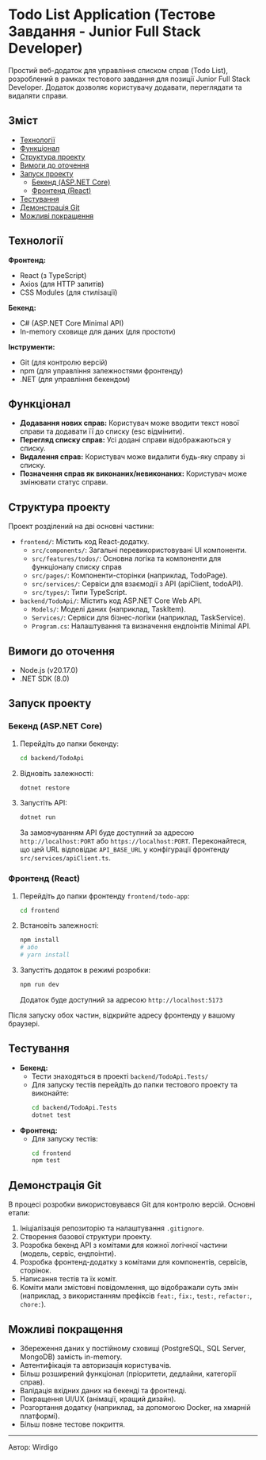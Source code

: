 # Todo List Application (Тестове Завдання - Junior Full Stack Developer)

Простий веб-додаток для управління списком справ (Todo List), розроблений в рамках тестового завдання для позиції Junior Full Stack Developer. Додаток дозволяє користувачу додавати, переглядати та видаляти справи.

## Зміст

- [Технології](#технології)
- [Функціонал](#функціонал)
- [Структура проекту](#структура-проекту)
- [Вимоги до оточення](#вимоги-до-оточення)
- [Запуск проекту](#запуск-проекту)
  - [Бекенд (ASP.NET Core)](#бекенд-aspnet-core)
  - [Фронтенд (React)](#фронтенд-react)
- [Тестування](#тестування)
- [Демонстрація Git](#демонстрація-git)
- [Можливі покращення](#можливі-покращення) 

## Технології

**Фронтенд:**
*   React (з TypeScript)
*   Axios (для HTTP запитів)
*   CSS Modules (для стилізації)


**Бекенд:**
*   C# (ASP.NET Core Minimal API)
*   In-memory сховище для даних (для простоти)

**Інструменти:**
*   Git (для контролю версій)
*   npm (для управління залежностями фронтенду)
*   .NET (для управління бекендом)

## Функціонал

*   **Додавання нових справ:** Користувач може вводити текст нової справи та додавати її до списку (esc відмінити).
*   **Перегляд списку справ:** Усі додані справи відображаються у списку.
*   **Видалення справ:** Користувач може видалити будь-яку справу зі списку.
*   **Позначення справ як виконаних/невиконаних:** Користувач може змінювати статус справи.


## Структура проекту

Проект розділений на дві основні частини:

*   `frontend/`: Містить код React-додатку.
    *   `src/components/`: Загальні перевикористовувані UI компоненти.
    *   `src/features/todos/`: Основна логіка та компоненти для функціоналу списку справ
    *   `src/pages/`: Компоненти-сторінки (наприклад, TodoPage).
    *   `src/services/`: Сервіси для взаємодії з API (apiClient, todoAPI).
    *   `src/types/`: Типи TypeScript.
*   `backend/TodoApi/`: Містить код ASP.NET Core Web API.
    *   `Models/`: Моделі даних (наприклад, TaskItem).
    *   `Services/`: Сервіси для бізнес-логіки (наприклад, TaskService).
    *   `Program.cs`: Налаштування та визначення ендпоінтів Minimal API.

## Вимоги до оточення

*   Node.js (v20.17.0) 
*   .NET SDK (8.0)

## Запуск проекту

### Бекенд (ASP.NET Core)

1.  Перейдіть до папки бекенду:
    ```bash
    cd backend/TodoApi
    ```
2.  Відновіть залежності:
    ```bash
    dotnet restore
    ```
3.  Запустіть API:
    ```bash
    dotnet run
    ```
    За замовчуванням API буде доступний за адресою `http://localhost:PORT` або `https://localhost:PORT`.
    Переконайтеся, що цей URL відповідає `API_BASE_URL` у конфігурації фронтенду `src/services/apiClient.ts`.

### Фронтенд (React)

1.  Перейдіть до папки фронтенду `frontend/todo-app`:
    ```bash
    cd frontend 
    ```
2.  Встановіть залежності:
    ```bash
    npm install
    # або
    # yarn install
    ```
3.  Запустіть додаток в режимі розробки:
    ```bash
    npm run dev
    ```
    Додаток буде доступний за адресою `http://localhost:5173`

Після запуску обох частин, відкрийте адресу фронтенду у вашому браузері.

## Тестування

*   **Бекенд:**
    *   Тести знаходяться в проекті `backend/TodoApi.Tests/`
    *   Для запуску тестів перейдіть до папки тестового проекту та виконайте:
        ```bash
        cd backend/TodoApi.Tests 
        dotnet test
        ```
*   **Фронтенд:**
    *   Для запуску тестів:
        ```bash
        cd frontend 
        npm test
        ```

## Демонстрація Git

В процесі розробки використовувався Git для контролю версій. Основні етапи:
1.  Ініціалізація репозиторію та налаштування `.gitignore`.
2.  Створення базової структури проекту.
3.  Розробка бекенд API з комітами для кожної логічної частини (модель, сервіс, ендпоінти).
4.  Розробка фронтенд-додатку з комітами для компонентів, сервісів, сторінок.
5.  Написання тестів та їх коміт.
6.  Коміти мали змістовні повідомлення, що відображали суть змін (наприклад, з використанням префіксів `feat:`, `fix:`, `test:`, `refactor:`, `chore:`).


## Можливі покращення

*   Збереження даних у постійному сховищі (PostgreSQL, SQL Server, MongoDB) замість in-memory.
*   Автентифікація та авторизація користувачів.
*   Більш розширений функціонал (пріоритети, дедлайни, категорії справ).
*   Валідація вхідних даних на бекенді та фронтенді.
*   Покращення UI/UX (анімації, кращий дизайн).
*   Розгортання додатку (наприклад, за допомогою Docker, на хмарній платформі).
*   Більш повне тестове покриття.

---

Автор: Wirdigo
